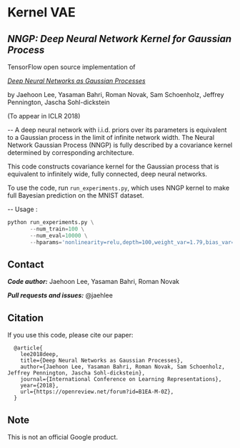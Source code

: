# Kernel VAE
*NNGP: Deep Neural Network Kernel for Gaussian Process*
---

TensorFlow open source implementation of

[*Deep Neural Networks as Gaussian Processes*](https://arxiv.org/abs/1711.00165)

by Jaehoon Lee, Yasaman Bahri, Roman Novak, Sam Schoenholz, Jeffrey Pennington,
Jascha Sohl-dickstein

(To appear in ICLR 2018)

--
A deep neural network with i.i.d. priors over its parameters is equivalent to a 
Gaussian process in the limit of infinite network width. The Neural Network
Gaussian Process (NNGP) is fully described by a covariance kernel determined by 
corresponding architecture.

This code constructs covariance kernel for the Gaussian process that is equivalent to
infinitely wide, fully connected, deep neural networks. 

To use the code, run `run_experiments.py`,
which uses NNGP kernel to make full Bayesian prediction on the MNIST dataset.

--
Usage :

```python
python run_experiments.py \
       --num_train=100 \
       --num_eval=10000 \
       --hparams='nonlinearity=relu,depth=100,weight_var=1.79,bias_var=0.83' \
```

## Contact
***Code author:*** Jaehoon Lee, Yasaman Bahri, Roman Novak

***Pull requests and issues:*** @jaehlee

## Citation
If you use this code, please cite our paper:
```
  @article{
    lee2018deep,
    title={Deep Neural Networks as Gaussian Processes},
    author={Jaehoon Lee, Yasaman Bahri, Roman Novak, Sam Schoenholz, Jeffrey Pennington, Jascha Sohl-dickstein},
    journal={International Conference on Learning Representations},
    year={2018},
    url={https://openreview.net/forum?id=B1EA-M-0Z},
  }
```

## Note

This is not an official Google product.
